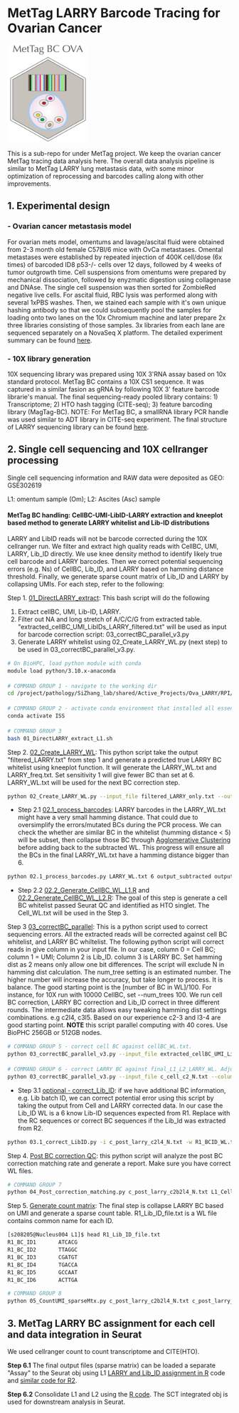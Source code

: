 # MetTag LARRY Barcode Tracing for Ovarian Cancer

<img src="/assets/images/Logo_OVA.png" width="180" height="220"/>

This is a sub-repo for under MetTag project. We keep the ovarian cancer MetTag tracing data analysis here. The overall data analysis pipeline is similar to MetTag LARRY lung metastasis data, with some minor optimization of reprocessing and barcodes calling along with other improvements.

## 1. Experimental design

### - Ovarian cancer metastasis model

For ovarian mets model, omentums and lavage/ascital fluid were obtained from 2-3 month old female C57Bl/6 mice with OvCa metastases. Omental metastases were established by repeated injection of 400K cell/dose (6x times) of barcoded ID8 p53-/- cells over 12 days, followed by 4 weeks of tumor outgrowth time. Cell suspensions from omentums were prepared by mechanical dissociation, followed by enyzmatic digestion using collagenase and DNAse. The single cell suspension was then sorted for ZombieRed negative live cells. For ascital fluid, RBC lysis was performed along with several 1xPBS washes. Then, we stained each sample with it's own unique hashing antibody so that we could subsequently pool the samples for loading onto two lanes on the 10x Chromium machine and later prepare 2x three libraries consisting of those samples. 3x libraries from each lane are sequenced separately on a NovaSeq X platform. The detailed experiment summary can be found [here](/assets/UTSW02_Lib_Info.pptx).

### - 10X library generation

10X sequencing library was prepared using 10X 3'RNA assay based on 10x standard protocol. MetTag BC contains a 10X CS1 sequence. It was captured in a similar fasion as gRNA by following 10X 3' feature barcode librarie's manual. The final sequencing-ready pooled library contains: 1) Transcriptome; 2) HTO hash tagging (CITE-seq); 3) feature barcoding library (MagTag-BC). NOTE: For MetTag BC, a smallRNA library PCR handle was used similar to ADT library in CITE-seq experiment. The final structure of LARRY sequencing library can be found [here](https://benchling.com/s/seq-aYnci9wcYZekU8R0pSEd?m=slm-DvL7sU0iihS2EGApoua8).

## 2. Single cell sequencing and 10X cellranger processing

Single cell sequencing information and RAW data were deposited as GEO: GSE302619

L1: omentum sample (Om); L2: Ascites (Asc) sample

#### MetTag BC handling: CellBC-UMI-LibID-LARRY extraction and kneeplot based method to generate LARRY whitelist and Lib-ID distributions

LARRY and LibID reads will not be barcode corrected during the 10X cellranger run. We filter and extract high quality reads with CellBC, UMI, LARRY, Lib_ID directly. We use knee density method to identify likely true cell barcode and LARRY barcodes. Then we correct potential sequencing errors (e.g. Ns) of CellBC, Lib_ID, and LARRY based on hamming distance threshold. Finally, we generate sparse count matrix of Lib_ID and LARRY by collapsing UMIs. For each step, refer to the following:

Step 1. [01_DirectLARRY_extract](/Code/01_DirectLARRY_extract_L1.sh): This bash script will do the following

1.  Extract cellBC, UMI, Lib-ID, LARRY.
2.  Filter out NA and long stretch of A/C/C/G from extracted table. "extracted_cellBC_UMI_LibIDs_LARRY_filtered.txt" will be used as input for barcode correction script: 03_correctBC_parallel_v3.py
3.  Generate LARRY whitelist using 02_Create_LARRY_WL.py (next step) to be used in 03_correctBC_parallel_v3.py.

``` bash
# On BioHPC, load python module with conda
module load python/3.10.x-anaconda

# COMMAND GROUP 1 - navigate to the working dir
cd /project/pathology/SiZhang_lab/shared/Active_Projects/Ova_LARRY/RPI/Z/L1  

# COMMAND GROUP 2 - activate conda environment that installed all essential python packages
conda activate ISS 

# COMMAND GROUP 3
bash 01_DirectLARRY_extract_L1.sh
```

Step 2. [02_Create_LARRY_WL](/Code/02_Create_LARRY_WL.py): This python script take the output "filtered_LARRY.txt" from step 1 and generate a predicted true LARRY BC whitelist using kneeplot function. It will generate the LARRY_WL.txt and LARRY_freq.txt. Set sensitivity 1 will give fewer BC than set at 6. LARRY_WL.txt will be used for the next BC correction step.

``` bash
python 02_Create_LARRY_WL.py --input_file filtered_LARRY_only.txt --output_file LARRY_WL.txt --freq_output_file LARRY_freq.txt --sensitivity 6
```

-   Step 2.1 [02.1_process_barcodes](/Code/02.1_process_barcodes.py): LARRY barcodes in the LARRY_WL.txt might have a very small hamming distance. That could due to oversimplify the errors/mutated BCs during the PCR process. We can check the whether are similar BC in the whitelist (humming distance \< 5) will be subset, then collapse those BC through [Agglomerative Clustering](https://scikit-learn.org/stable/modules/generated/sklearn.cluster.AgglomerativeClustering.html) before adding back to the subtracted WL. This progress will ensure all the BCs in the final LARRY_WL.txt have a hamming distance bigger than 6.

``` bash
python 02.1_process_barcodes.py LARRY_WL.txt 6 output_subtracted output_subseted final_LARRY_WL.txt
```

-   Step 2.2 [02.2_Generate_CellBC_WL_L1.R](/Code/02.2_Generate_CellBC_WL_L1.R) and [02.2_Generate_CellBC_WL_L2.R](/Code/02.2_Generate_CellBC_WL_L2.R): The goal of this step is generate a cell BC whitelist passed Seurat QC and identified as HTO singlet. The Cell_WL.txt will be used in the Step 3.

Step 3 [03_correctBC_parallel](/Code/03_correctBC_parallel_v3.py): This is a python script used to correct sequencing errors. All the extracted reads will be corrected against cell BC whitelist, and LARRY BC whiltelist. The following python script will correct reads in give column in your input file. In our case, column 0 = Cell BC; column 1 = UMI; Column 2 is Lib_ID. column 3 is LARRY BC. Set hamming dist as 2 means only allow one bit differences. The script will exclude N in hamming dist calculation. The num_tree setting is an estimated number. The higher number will increase the accuracy, but take longer to process. It is balance. The good starting point is the [number of BC in WL]/100. For instance, for 10X run with 10000 CellBC, set --num_trees 100. We run cell BC correction, LARRY BC correction and Lib_ID correct in three different rounds. The intermediate data allows easy tweaking hamming dist settings combinations. e.g c2l4, c3l5. Based on our experience c2-3 and l3-4 are good starting point. **NOTE** this script parallel computing with 40 cores. Use BioPHC 256GB or 512GB nodes.

``` bash
# COMMAND GROUP 5 - correct cell BC against cellBC_WL.txt.  
python 03_correctBC_parallel_v3.py --input_file extracted_cellBC_UMI_LibIDs_LARRY_filtered.txt --column_index 0 --corrected_file c_cell_c2_N.txt --uncorrected_file uc_cell_c2_N.txt --max_distance 2 --whitelist_file L1_CellBC_WL.txt --num_trees 100

# COMMAND GROUP 6 - correct LARRY BC against final_L1_L2_LARRY_WL. Adjust tree based actually number of LARRY BC in the WL. 
python 03_correctBC_parallel_v3.py --input_file c_cell_c2_N.txt --column_index 3 --corrected_file c_post_larry_c2l4_N.txt --uncorrected_file uc_post_larry_c2l4_N.txt --max_distance 4 --whitelist_file final_L1_L2_LARRY_WL --num_trees 20
```

-   Step 3.1 [optional - correct_Lib_ID](/Code/03.1_correct_LibID.py): if we have additional BC information, e.g. Lib batch ID, we can correct potential error using this script by taking the output from Cell and LARRY corrected data. In our case the Lib_ID WL is a 6 know Lib-ID sequences expected from R1. Replace with the RC sequences or correct BC sequences if the Lib_Id was extracted from R2.

``` bash
python 03.1_correct_LibID.py -i c_post_larry_c2l4_N.txt -w R1_BCID_WL.txt -o c_post_larry_c2b2l4_N.txt
```

Step 4. [Post BC correction QC](/Code/04_Post_correction_matching.py): this python script will analyze the post BC correction matching rate and generate a report. Make sure you have correct WL files.

``` bash
# COMMAND GROUP 7
python 04_Post_correction_matching.py c_post_larry_c2b2l4_N.txt L1_CellBC_WL.txt final_L1_L2_LARRY_WL.txt R1_BCID_WL.txt matching_analysis_c2b2l4_N.csv
```

Step 5. [Generate count matrix](/Code/05_CountUMI_sparseMtx.py): The final step is collapse LARRY BC based on UMI and generate a sparse count table. R1_Lib_ID_file.txt is a WL file contains common name for each ID.

``` bash
[s208205@Nucleus004 L1]$ head R1_Lib_ID_file.txt
R1_BC_ID1       ATCACG
R1_BC_ID2       TTAGGC
R1_BC_ID3       CGATGT
R1_BC_ID4       TGACCA
R1_BC_ID5       GCCAAT
R1_BC_ID6       ACTTGA
```

``` bash
# COMMAND GROUP 8
python 05_CountUMI_sparseMtx.py c_post_larry_c2b2l4_N.txt c_post_larry_c2b2l4_N R1_Lib_ID_file.txt 
```

## 3. MetTag LARRY BC assignment for each cell and data integration in Seurat

We used cellranger count to count transcriptome and CITE(HTO).

**Step 6.1** The final output files (sparse matrix) can be loaded a separate "Assay" to the Seurat obj using L1 [LARRY and Lib_ID assignment in R](/Code/06.1_AssignLARRY_L1.R) code and [similar code for R2](/Code/06.1_AssignLARRY_L2.R).

**Step 6.2** Consolidate L1 and L2 using the [R code](/Code/06.2_ConsolidatedMeta_L1_L2.R). The SCT integrated obj is used for downstream analysis in Seurat.
